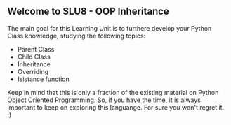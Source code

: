## Welcome to SLU8 - OOP Inheritance

The main goal for this Learning Unit is to furthere develop your Python Class knowledge, studying the following topics:
- Parent Class
- Child Class
- Inheritance
- Overriding
- Isistance function

Keep in mind that this is only a fraction of the existing material on Python Object Oriented Programming. 
So, if you have the time, it is always important to keep on exploring this languange. For sure you won't regret it. :)